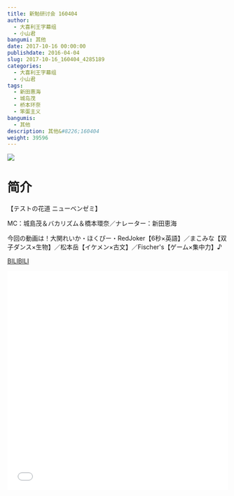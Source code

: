 ```yaml
---
title: 新勉研讨会 160404
author: 
  - 大喜利王字幕组
  - 小山君
bangumi: 其他
date: 2017-10-16 00:00:00
publishdate: 2016-04-04
slug: 2017-10-16_160404_4285189
categories: 
  - 大喜利王字幕组
  - 小山君
tags: 
  - 新田惠海
  - 城岛茂
  - 桥本环奈
  - 笨蛋主义
bangumis: 
  - 其他
description: 其他&#8226;160404
weight: 39596
---
```


![](https://i.imgur.com/WzcGqXt.jpg)

# 简介  
 【テストの花道 ニューベンゼミ】
MC：城島茂＆バカリズム＆橋本環奈／ナレーター：新田恵海
今回の動画は！大関れいか・ほくぴー・RedJoker【6秒×英語】／まこみな【双子ダンス×生物】／松本岳【イケメン×古文】／Fischer\'s【ゲーム×集中力】♪

  [BILIBILI](https://www.bilibili.com/video/av4285189/)


  <iframe src="//www.bilibili.com/html/html5player.html?cid=6929981&aid=4285189" width="100%" height="500" frameborder="0" allowfullscreen="allowfullscreen"></iframe>
